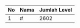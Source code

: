 | No | Nama            | Jumlah Level |
|----|-----------------|--------------|
| 1  | #    |    2602        |
